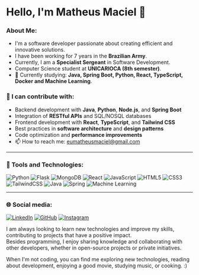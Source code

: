 # Hello, I'm Matheus Maciel 👋  

### About Me:  
- I'm a software developer passionate about creating efficient and innovative solutions.  
- I have been working for 7 years in the **Brazilian Army**.  
- Currently, I am a **Specialist Sergeant** in Software Development.  
- Computer Science student at **UNICARIOCA (8th semester)**.  
- 🌱 Currently studying: **Java, Spring Boot, Python, React, TypeScript, Docker and Machine Learning**.  

### 💬 I can contribute with:  
- Backend development with **Java**, **Python**, **Node.js**,  and **Spring Boot**  
- Integration of **RESTful APIs** and SQL/NOSQL databases  
- Frontend development with **React**, **TypeScript**, and **Tailwind CSS**  
- Best practices in **software architecture** and **design patterns**  
- Code optimization and **performance improvements**  
- 📫 How to reach me: [eumatheusmaciel@gmail.com](mailto:eumatheusmaciel@gmail.com)  


---

### 🚀 Tools and Technologies:
![Python](https://img.shields.io/badge/Python-3776AB?style=for-the-badge&logo=python&logoColor=white)
![Flask](https://img.shields.io/badge/Flask-000?style=for-the-badge&logo=flask&logoColor=white)
![MongoDB](https://img.shields.io/badge/MongoDB-4EA94B?style=for-the-badge&logo=mongodb&logoColor=white)
![React](https://img.shields.io/badge/React-61DAFB?style=for-the-badge&logo=react&logoColor=white)
![JavaScript](https://img.shields.io/badge/JavaScript-F7DF1E?style=for-the-badge&logo=javascript&logoColor=black)
![HTML5](https://img.shields.io/badge/HTML5-E34F26?style=for-the-badge&logo=html5&logoColor=white)
![CSS3](https://img.shields.io/badge/CSS3-1572B6?style=for-the-badge&logo=css3&logoColor=white)
![TailwindCSS](https://img.shields.io/badge/TailwindCSS-38B2AC?style=for-the-badge&logo=tailwind-css&logoColor=white)
![Java](https://img.shields.io/badge/Java-007396?style=for-the-badge&logo=java&logoColor=white)
![Spring](https://img.shields.io/badge/Spring-6DB33F?style=for-the-badge&logo=spring&logoColor=white)
![Machine Learning](https://img.shields.io/badge/Machine%20Learning-FF6F00?style=for-the-badge&logo=ai&logoColor=white)  

---

### 🌐 Social media:
[![LinkedIn](https://img.shields.io/badge/LinkedIn-0A66C2?style=for-the-badge&logo=linkedin&logoColor=white)](https://www.linkedin.com/in/srmatheusmaciel/)
[![GitHub](https://img.shields.io/badge/GitHub-181717?style=for-the-badge&logo=github&logoColor=white)](https://github.com/srmatheusmaciel)
[![Instagram](https://img.shields.io/badge/Instagram-follow%20me%20-%23E1306C?style=for-the-badge&logo=instagram&logoColor=white)](https://www.instagram.com/srmatheusmaciel)



 
I am always looking to learn new technologies and improve my skills, contributing to projects that have a positive impact.  
Besides programming, I enjoy sharing knowledge and collaborating with other developers, whether in open-source projects or private initiatives.  

When I'm not coding, you can find me exploring new technologies, reading about development, enjoying a good movie, studying music, or cooking. :)  

